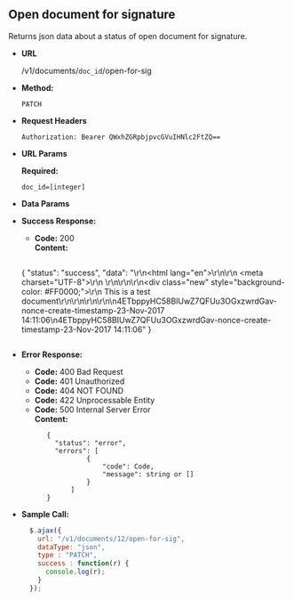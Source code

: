 **Open document for signature**
----
  Returns json data about a status of open document for signature.

* **URL**

  /v1/documents/`doc_id`/open-for-sig
  
* **Method:**

  `PATCH`
  
*  **Request Headers**

    `Authorization: Bearer QWxhZGRpbjpvcGVuIHNlc2FtZQ==`
    
*  **URL Params**
    
   **Required:**
    
   `doc_id=[integer]` <br/>

* **Data Params**


* **Success Response:**

  * **Code:** 200 <br />
    **Content:** 
    
    ```
   {
       "status": "success",
       "data": "<!DOCTYPE html>\r\n<html lang=\"en\">\r\n<head>\r\n    <meta charset=\"UTF-8\">\r\n    <title>Title</title>\r\n</head>\r\n<body>\r\n<div class=\"new\" style=\"background-color: #FF0000;\">\r\n    This is a test document\r\n</div>\r\n<script>\r\n    alert(\"Hi\");\r\n</script>\r\n</body>\r\n</html>\n4ETbppyHC58BIUwZ7QFUu3OGxzwrdGav-nonce-create-timestamp-23-Nov-2017 14:11:06\n4ETbppyHC58BIUwZ7QFUu3OGxzwrdGav-nonce-create-timestamp-23-Nov-2017 14:11:06"
   }
    ```
 
* **Error Response:**

   * **Code:** 400 Bad Request <br />
   * **Code:** 401 Unauthorized <br />
   * **Code:** 404 NOT FOUND<br />
   * **Code:** 422 Unprocessable Entity <br />
   * **Code:** 500 Internal Server Error<br />
     **Content:** 
     ```
        {
          "status": "error",
          "errors": [
                  {
                      "code": Code,
                      "message": string or []
                  }
              ]
        }
     ```

* **Sample Call:**

  ```javascript
    $.ajax({
      url: "/v1/documents/12/open-for-sig",
      dataType: "json",
      type : "PATCH",
      success : function(r) {
        console.log(r);
      }
    });
  ```